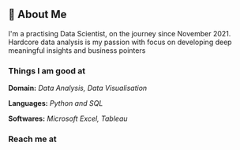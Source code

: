 
## 🚀 About Me
I'm a practising Data Scientist, on the journey since November 2021.
Hardcore data analysis is my passion with focus on developing deep meaningful insights and business pointers

### Things I am good at 
**Domain:** *Data Analysis, Data Visualisation*

**Languages:** *Python and SQL*

**Softwares:** *Microsoft Excel, Tableau*

### Reach me at



